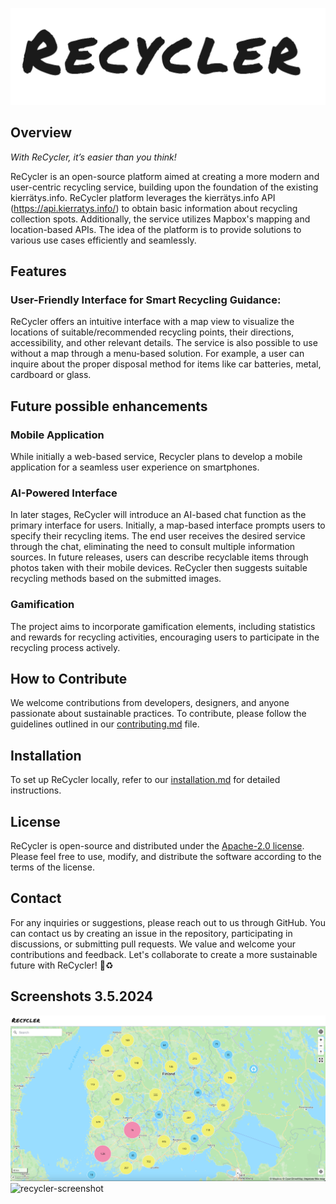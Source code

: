![recycler-logo](images/recycler_logo.png)

## Overview

_With ReCycler, it’s easier than you think!_

ReCycler is an open-source platform aimed at creating a more modern and user-centric recycling service, building upon the foundation of the existing kierrätys.info. ReCycler platform leverages the kierrätys.info API (https://api.kierratys.info/) to obtain basic information about recycling collection spots. Additionally, the service utilizes Mapbox's mapping and location-based APIs. The idea of the platform is to provide solutions to various use cases efficiently and seamlessly.
## Features
### User-Friendly Interface for Smart Recycling Guidance:
ReCycler offers an intuitive interface with a map view to visualize the locations of suitable/recommended recycling points, their directions, accessibility, and other relevant details. The service is also possible to use without a map through a menu-based solution. For example, a user can inquire about the proper disposal method for items like car batteries, metal, cardboard or glass.
## Future possible enhancements
### Mobile Application
While initially a web-based service, Recycler plans to develop a mobile application for a seamless user experience on smartphones.
### AI-Powered Interface
In later stages, ReCycler will introduce an AI-based chat function as the primary interface for users. Initially, a map-based interface prompts users to specify their recycling items. The end user receives the desired service through the chat, eliminating the need to consult multiple information sources.
In future releases, users can describe recyclable items through photos taken with their mobile devices. ReCycler then suggests suitable recycling methods based on the submitted images.
### Gamification
The project aims to incorporate gamification elements, including statistics and rewards for recycling activities, encouraging users to participate in the recycling process actively.
## How to Contribute
We welcome contributions from developers, designers, and anyone passionate about sustainable practices. To contribute, please follow the guidelines outlined in our [contributing.md](contributing.md) file.
## Installation
To set up ReCycler locally, refer to our [installation.md](installation.md) for detailed instructions.
## License
ReCycler is open-source and distributed under the [Apache-2.0 license](licence.md). Please feel free to use, modify, and distribute the software according to the terms of the license.
## Contact
For any inquiries or suggestions, please reach out to us through GitHub. You can contact us by creating an issue in the repository, participating in discussions, or submitting pull requests. We value and welcome your contributions and feedback.
Let's collaborate to create a more sustainable future with ReCycler! :seedling::recycle:
## Screenshots 3.5.2024
![recycler-screenshot](images/recycler-gui-may2024-finland.png)
![recycler-screenshot](images/recycler-gui-may2024-detail.png)
